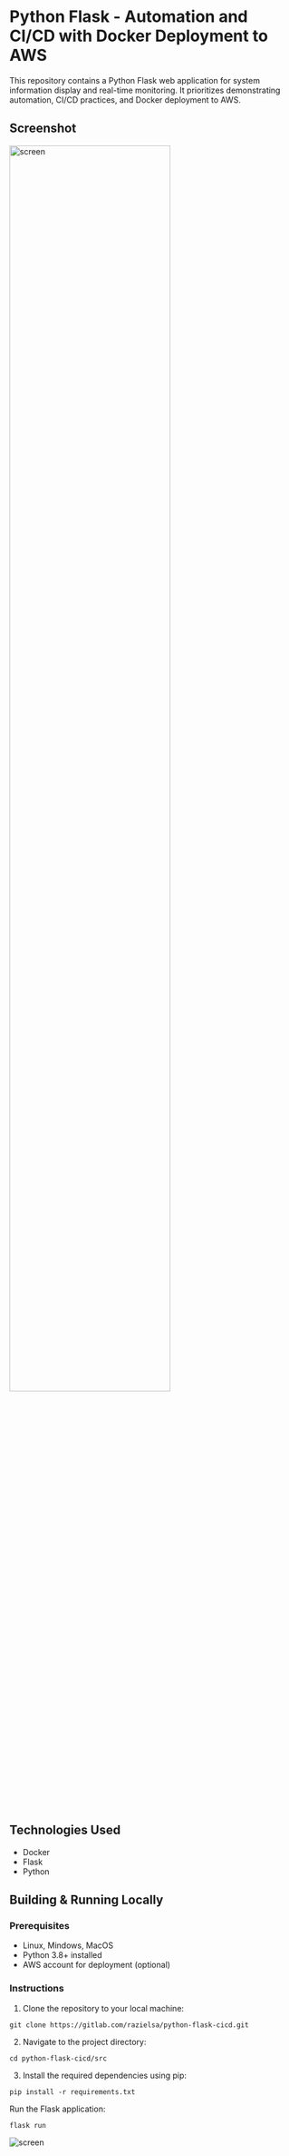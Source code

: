 # Python Flask - Automation and CI/CD with Docker Deployment to AWS

This repository contains a Python Flask web application for system information display and real-time monitoring. It prioritizes demonstrating automation, CI/CD practices, and Docker deployment to AWS.

## Screenshot
<img src="https://i.ibb.co/NYsXPBv/gitproject.png" alt="screen" width="75%">

## Technologies Used
- Docker
- Flask
- Python

## Building & Running Locally
### Prerequisites
- Linux, Mindows, MacOS
- Python 3.8+ installed
- AWS account for deployment (optional)

### Instructions

1. Clone the repository to your local machine:
```
git clone https://gitlab.com/razielsa/python-flask-cicd.git
```

2. Navigate to the project directory:
```
cd python-flask-cicd/src
```

3. Install the required dependencies using pip:
```
pip install -r requirements.txt
```
Run the Flask application:
```
flask run
```
![screen](https://i.ibb.co/7Wjj5zC/flaskrun.png)